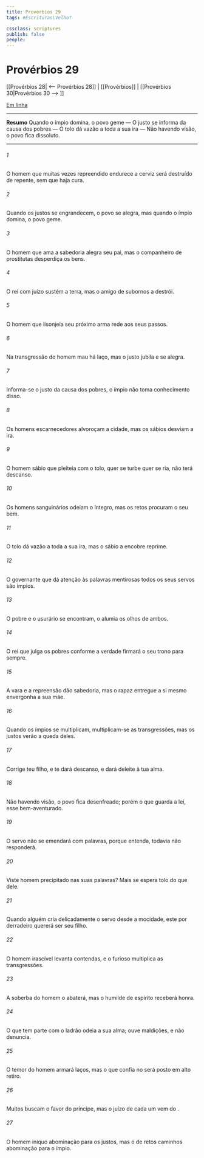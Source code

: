```yaml
---
title: Provérbios 29
tags: #Escrituras\VelhoT

cssclass: scriptures
publish: false
people:
---
```


# Provérbios 29
[[Provérbios 28| <-- Provérbios 28]] | [[Provérbios]] | [[Provérbios 30|Provérbios 30 --> ]]

[Em linha](https://churchofjesuschrist.org/study/scriptures/ot/prov/29?lang=por)

---
__Resumo__
Quando o ímpio domina, o povo geme — O justo se informa da causa dos pobres — O tolo dá vazão a toda a sua ira — Não havendo visão, o povo fica dissoluto.

---
###### 1 
O homem que  muitas vezes repreendido endurece a cerviz será destruído de repente, sem que haja cura.

###### 2 
Quando os justos se engrandecem, o povo se alegra, mas quando o ímpio domina, o povo geme.

###### 3 
O homem que ama a sabedoria alegra seu pai, mas o companheiro de prostitutas desperdiça os bens.

###### 4 
O rei com juízo sustém a terra, mas o amigo de subornos a destrói.

###### 5 
O homem que lisonjeia seu próximo arma  rede aos seus passos.

###### 6 
Na transgressão do homem mau há laço, mas o justo jubila e se alegra.

###### 7 
Informa-se o justo da causa dos pobres,  o ímpio não toma conhecimento disso.

###### 8 
Os homens escarnecedores alvoroçam a cidade, mas os sábios desviam a ira.

###### 9 
O homem sábio que pleiteia com o tolo, quer se turbe quer se ria, não terá descanso.

###### 10 
Os homens sanguinários odeiam o íntegro, mas os retos procuram o seu bem.

###### 11 
O tolo dá vazão a toda a sua ira, mas o sábio a encobre  reprime.

###### 12 
O governante que dá atenção às palavras mentirosas  todos os seus servos são ímpios.

###### 13 
O pobre e o usurário se encontram,  o  alumia os olhos de ambos.

###### 14 
O rei que julga os pobres conforme a verdade firmará o seu trono para sempre.

###### 15 
A vara e a repreensão dão sabedoria, mas o rapaz entregue a si mesmo envergonha a sua mãe.

###### 16 
Quando os ímpios se multiplicam, multiplicam-se as transgressões, mas os justos verão a queda deles.

###### 17 
Corrige teu filho, e te dará descanso, e dará deleite à tua alma.

###### 18 
Não havendo visão, o povo fica desenfreado; porém o que guarda a lei, esse  bem-aventurado.

###### 19 
O servo não se emendará com palavras, porque  entenda, todavia não responderá.

###### 20 
Viste  homem precipitado nas suas palavras? Mais se espera  tolo do que dele.

###### 21 
Quando alguém cria delicadamente o  servo desde a mocidade, este por derradeiro quererá ser seu filho.

###### 22 
O homem irascível levanta contendas, e o furioso multiplica as transgressões.

###### 23 
A soberba do homem o abaterá, mas o humilde de espírito receberá honra.

###### 24 
O que tem parte com o ladrão odeia a sua  alma; ouve maldições, e não  denuncia.

###### 25 
O temor do homem armará laços, mas o que confia no  será posto em alto retiro.

###### 26 
Muitos buscam o favor do príncipe, mas o juízo de cada um vem do .

###### 27 
O homem iníquo  abominação para os justos, mas o de retos caminhos  abominação para o ímpio.


